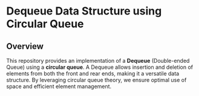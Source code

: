 # Dequeue Data Structure using Circular Queue

## Overview

This repository provides an implementation of a **Dequeue** (Double-ended Queue) using a **circular queue**. A Dequeue allows insertion and deletion of elements from both the front and rear ends, making it a versatile data structure. By leveraging circular queue theory, we ensure optimal use of space and efficient element management.
